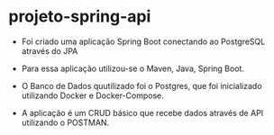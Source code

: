 # projeto-spring-api
- Foi criado  uma aplicação Spring Boot conectando ao PostgreSQL através do JPA

- Para essa aplicação utilizou-se o Maven, Java, Spring Boot.

- O Banco de Dados quutilizado foi o Postgres, que foi inicializado utilizando Docker e Docker-Compose.

- A aplicação é um CRUD básico que recebe dados através de API utilizando o POSTMAN.


